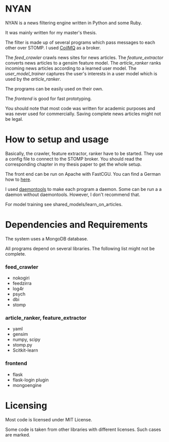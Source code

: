 NYAN
====

NYAN is a news filtering engine written in Python and some Ruby.

It was mainly written for my master's thesis.

The filter is made up of several programs which pass messages to each other over 
STOMP. I used [CoilMQ](https://github.com/hozn/coilmq/) as a broker.

The *feed_crawler* crawls news sites for news articles.
The *feature_extractor* converts news articles to a gensim feature model.
The *article_ranker* ranks incoming news articles according to a learned user model.
The *user_model_trainer* captures the user's interests in a user model which is 
used by the *article_ranker*.

The programs can be easily used on their own.

The *frontend* is good for fast prototyping.

You should note that most code was written for academic purposes and was never 
used for commercially. Saving complete news articles might not be legal.


How to setup and usage
======================

Basically, the crawler, feature extractor, ranker have to be started. They use a 
config file to connect to the STOMP broker. You should read the corresponding chapter 
in my thesis paper to get the whole setup. 

The front end can be run on Apache with FastCGU. You can find a German how to 
[here](http://uberspace.de/dokuwiki/cool:flask#deployment_mit_fastcgi).

I used [daemontools](http://cr.yp.to/daemontools.html) to make each program a daemon. 
Some can be run a a daemon without daemontools. However, I don't recommend that.

For model training see shared_models/learn_on_articles.

Dependencies and Requirements
=============================

The system uses a MongoDB database.

All programs depend on several libraries. The following list might not be complete.

### feed_crawler
- nokogiri
- feedzirra
- log4r
- psych
- dbi
- stomp

### article_ranker, feature_extractor
- yaml
- gensim
- numpy, scipy
- stomp.py
- Scitkit-learn

### frontend
- flask
- flask-login plugin
- mongoengine



Licensing
=========
Most code is licensed under MIT License. 

Some code is taken from other libraries with different licenses. Such cases are marked.
